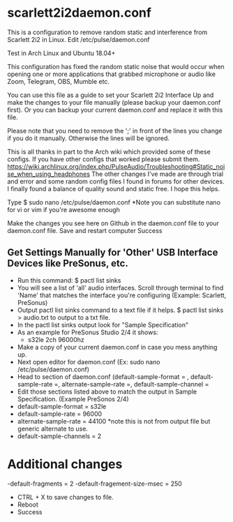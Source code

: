 # scarlett2i2daemon.conf
This is a configuration to remove random static and interference from Scarlett 2i2 in Linux. Edit /etc/pulse/daemon.conf

Test in Arch Linux and Ubuntu 18.04+

This configuration has fixed the random static noise that would occur when opening one or more applications that grabbed microphone or audio like Zoom, Telegram, OBS, Mumble etc.

You can use this file as a guide to set your Scarlett 2i2 Interface Up and make the changes to your file manually (please backup your daemon.conf first). Or you can backup your current daemon.conf and replace it with this file.

Please note that you need to remove the ';' in front of the lines you change if you do it manually. Otherwise the lines will be ignored. 

This is all thanks in part to the Arch wiki which provided some of these configs. If you have other configs that worked please submit them. https://wiki.archlinux.org/index.php/PulseAudio/Troubleshooting#Static_noise_when_using_headphones
The other changes I've made are through trial and error and some random config files I found in forums for other devices. I finally found a balance of quality sound and static free. I hope this helps.

Type $ sudo nano /etc/pulse/daemon.conf
*Note you can substitute nano for vi or vim if you're awesome enough

Make the changes you see here on Github in the daemon.conf file to your daemon.conf file. 
Save and restart computer
Success

## Get Settings Manually for 'Other' USB Interface Devices like PreSonus, etc.
- Run this command: $ pactl list sinks
- You will see a list of 'all' audio interfaces. Scroll through terminal to find 'Name' that matches the interface you're configuring (Example: Scarlett, PreSonus)
- Output pactl list sinks command to a text file if it helps. $ pactl list sinks > audio.txt to output to a txt file. 
- In the pactl list sinks output look for "Sample Specification" 
- As an example for PreSonus Studio 2/4 it shows:
  - s32le 2ch 96000hz
- Make a copy of your current daemon.conf in case you mess anything up.
- Next open editor for daemon.conf (Ex: sudo nano /etc/pulse/daemon.conf)
- Head to section of daemon.conf (default-sample-format = , default-sample-rate =, alternate-sample-rate =, default-sample-channel =
- Edit those sections listed above to match the output in Sample Specification. 
(Example PreSonos 2/4)
- default-sample-format = s32le
- default-sample-rate = 96000
- alternate-sample-rate = 44100 *note this is not from output file but generic alternate to use.
- default-sample-channels = 2

# Additional changes
-default-fragments = 2
-default-fragement-size-msec = 250

- CTRL + X to save changes to file.
- Reboot
- Success
